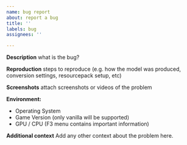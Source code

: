 ```yaml
---
name: bug report
about: report a bug
title: ''
labels: bug
assignees: ''

---
```


**Description**
what is the bug?

**Reproduction**
steps to reproduce
(e.g. how the model was produced, conversion settings, resourcepack setup, etc)

**Screenshots**
attach screenshots or videos of the problem

**Environment:**
- Operating System
- Game Version (only vanilla will be supported)
- GPU / CPU
(F3 menu contains important information)

**Additional context**
Add any other context about the problem here.
